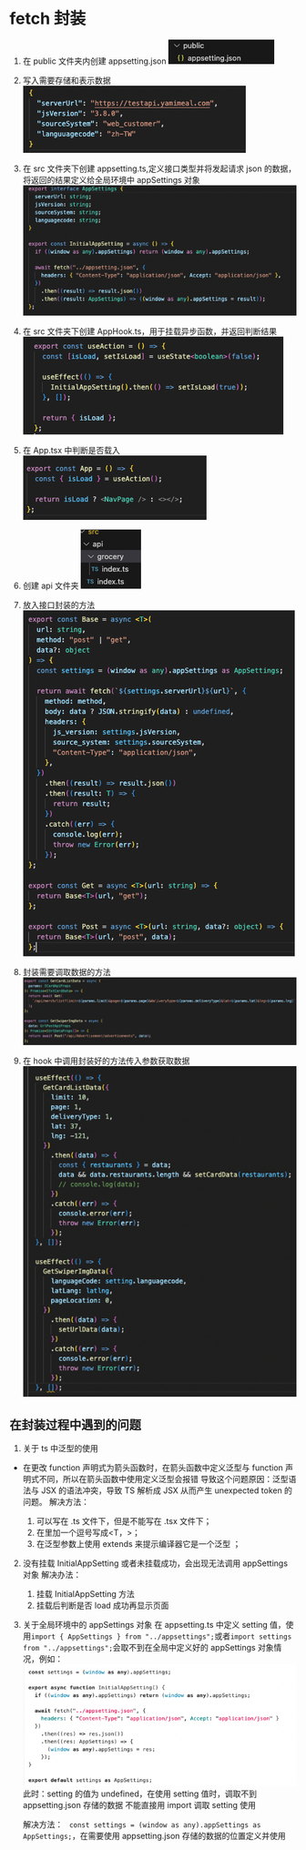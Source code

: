 # fetch 封装

1. 在 public 文件夹内创建 appsetting.json
   ![Alt text](image-6.png)

2. 写入需要存储和表示数据
   ![Alt text](image-7.png)

3. 在 src 文件夹下创建 appsetting.ts,定义接口类型并将发起请求 json 的数据，将返回的结果定义给全局环境中 appSettings 对象
   ![Alt text](image-8.png)
4. 在 src 文件夹下创建 AppHook.ts，用于挂载异步函数，并返回判断结果
   ![Alt text](image-9.png)
5. 在 App.tsx 中判断是否载入
   ![Alt text](image-10.png)
6. 创建 api 文件夹
   ![Alt text](image-11.png)
7. 放入接口封装的方法
   ![Alt text](image-12.png)
8. 封装需要调取数据的方法
   ![Alt text](image-13.png)
9. 在 hook 中调用封装好的方法传入参数获取数据
   ![Alt text](image-14.png)

## 在封装过程中遇到的问题

1. 关于 ts 中<T>泛型的使用

- 在更改 function 声明式为箭头函数时，在箭头函数中定义泛型与 function 声明式不同，所以在箭头函数中使用<T>定义泛型会报错
  导致这个问题原因：泛型语法与 JSX 的语法冲突，导致 TS 解析成 JSX 从而产生 unexpected token 的问题。
  解决方法：
  1. <T>可以写在 .ts 文件下，但是不能写在 .tsx 文件下；
  2. 在<T>里加一个逗号写成<T，>；
  3. 在泛型参数上使用 extends 来提示编译器它是一个泛型 <T extends unknown>；

2. 没有挂载 InitialAppSetting 或者未挂载成功，会出现无法调用 appSettings 对象
   解决办法：

   1. 挂载 InitialAppSetting 方法
   2. 挂载后判断是否 load 成功再显示页面

3. 关于全局环境中的 appSettings 对象
   在 appsetting.ts 中定义 setting 值，使用`import { AppSettings } from "../appsettings";`或者`import settings from "../appsettings";`会取不到在全局中定义好的 appSettings 对象情况，例如：
   ![Alt text](image-15.png)
   此时：setting 的值为 undefined，在使用 setting 值时，调取不到 appsetting.json 存储的数据
   不能直接用 import 调取 setting 使用

   解决方法：
   ` const settings = (window as any).appSettings as AppSettings;`，在需要使用 appsetting.json 存储的数据的位置定义并使用
